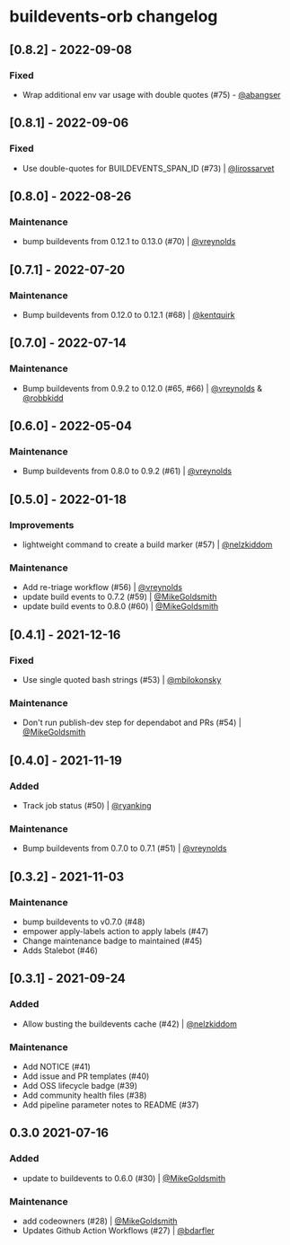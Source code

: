 # buildevents-orb changelog

## [0.8.2] - 2022-09-08

### Fixed

- Wrap additional env var usage with double quotes (#75) - [@abangser](https://github.com/abangser)

## [0.8.1] - 2022-09-06

### Fixed

- Use double-quotes for BUILDEVENTS_SPAN_ID (#73) | [@lirossarvet](https://github.com/lirossarvet)

## [0.8.0] - 2022-08-26

### Maintenance

- bump buildevents from 0.12.1 to 0.13.0 (#70) | [@vreynolds](https://github.com/vreynolds)

## [0.7.1] - 2022-07-20

### Maintenance

- Bump buildevents from 0.12.0 to 0.12.1 (#68) | [@kentquirk](https://github.com/kentquirk)

## [0.7.0] - 2022-07-14

### Maintenance

- Bump buildevents from 0.9.2 to 0.12.0 (#65, #66) | [@vreynolds](https://github.com/vreynolds) & [@robbkidd](https://github.com/robbkidd)

## [0.6.0] - 2022-05-04

### Maintenance

- Bump buildevents from 0.8.0 to 0.9.2 (#61) | [@vreynolds](https://github.com/vreynolds)

## [0.5.0] - 2022-01-18

### Improvements

- lightweight command to create a build marker (#57) | [@nelzkiddom](https://github.com/nelzkiddom)

### Maintenance

- Add re-triage workflow (#56) | [@vreynolds](https://github.com/vreynolds)
- update build events to 0.7.2 (#59) | [@MikeGoldsmith](https://github.com/MikeGoldsmith)
- update build events to 0.8.0 (#60) | [@MikeGoldsmith](https://github.com/MikeGoldsmith)

## [0.4.1] - 2021-12-16

### Fixed

- Use single quoted bash strings (#53) | [@mbilokonsky](https://github.com/mbilokonsky)

### Maintenance

- Don't run publish-dev step for dependabot and PRs (#54) | [@MikeGoldsmith](https://github.com/MikeGoldsmith)

## [0.4.0] - 2021-11-19

### Added

- Track job status (#50) | [@ryanking](https://github.com/ryanking)

### Maintenance

- Bump buildevents from 0.7.0 to 0.7.1 (#51) | [@vreynolds](https://github.com/vreynolds)

## [0.3.2] - 2021-11-03

### Maintenance

- bump buildevents to v0.7.0 (#48)
- empower apply-labels action to apply labels (#47)
- Change maintenance badge to maintained (#45)
- Adds Stalebot (#46)

## [0.3.1] - 2021-09-24

### Added

- Allow busting the buildevents cache (#42) | [@nelzkiddom](https://github.com/nelzkiddom)

### Maintenance

- Add NOTICE (#41)
- Add issue and PR templates (#40)
- Add OSS lifecycle badge (#39)
- Add community health files (#38)
- Add pipeline parameter notes to README (#37)

## 0.3.0 2021-07-16

### Added

- update to buildevents to 0.6.0 (#30) | [@MikeGoldsmith](https://github.com/MikeGoldsmith)

### Maintenance

- add codeowners (#28) | [@MikeGoldsmith](https://github.com/MikeGoldsmith)
- Updates Github Action Workflows (#27) | [@bdarfler](https://github.com/bdarfler)
